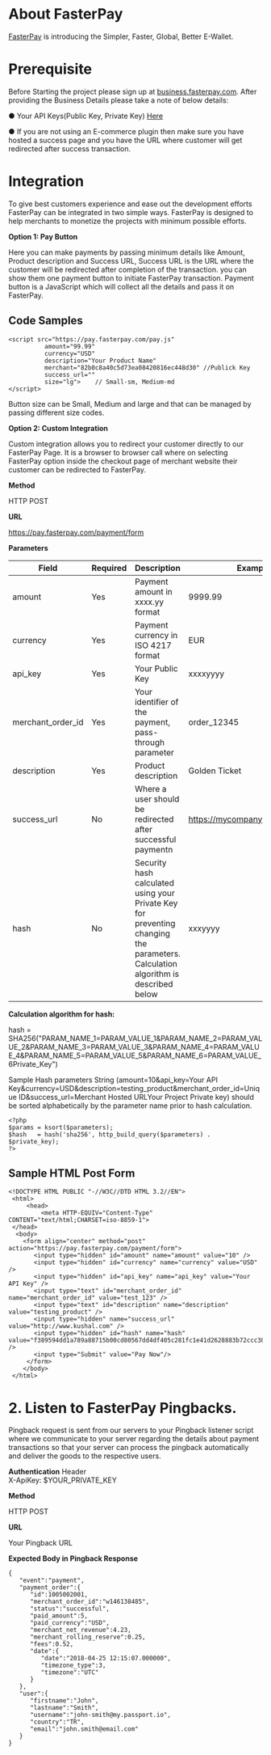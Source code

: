 # About FasterPay
[FasterPay](https://www.fasterpay.com) is introducing the Simpler, Faster, Global, Better E-Wallet.

# Prerequisite

Before Starting the project please sign up at [business.fasterpay.com](https://business.fasterpay.com).  After providing the Business Details please take a note of below details:

● Your API Keys(Public Key, Private Key) [Here](https://business.fasterpay.com/dashboard/#/integration-doc)

● If you are not using an E-commerce plugin then make sure you have hosted a success page and you have the URL where customer will get redirected after success transaction.

# Integration

To give best customers experience and ease out the development efforts FasterPay can be integrated in two simple ways. FasterPay is designed to help merchants to monetize the projects with minimum possible efforts.


**Option 1: Pay Button**

Here you can make payments by passing minimum details like Amount, Product description and Success URL, Success URL is the URL where the customer will be redirected after completion of the transaction. you can show them one payment button to initiate FasterPay transaction. Payment button is a JavaScript which will collect all the details and pass it on FasterPay.  

## Code Samples 
 
```
<script src="https://pay.fasterpay.com/pay.js"
          amount="99.99"
          currency="USD"
          description="Your Product Name"
          merchant="82b0c8a40c5d73ea08420816ec448d30" //Publick Key
          success_url=""
          size="lg">    // Small-sm, Medium-md
</script>
```
      

Button size can be Small, Medium and large and that can be managed by passing different size codes.
    

**Option 2: Custom Integration**

Custom integration allows you to redirect your customer directly to our FasterPay Page. It is a browser to browser call where on selecting FasterPay option inside the checkout page of merchant website their customer can be redirected to FasterPay.

**Method**

HTTP POST

**URL**

https://pay.fasterpay.com/payment/form

**Parameters**

| Field | Required | Description | Example |
|---|---|---|---|
| amount | Yes | Payment amount in xxxx.yy format | 9999.99 |
| currency | Yes | Payment currency in ISO 4217 format | EUR |
| api_key | Yes | Your Public Key | xxxxyyyy |
| merchant_order_id | Yes | Your identifier of the payment, pass-through parameter | order_12345 |
| description | Yes | Product description | Golden Ticket |
| success_url | No | Where a user should be redirected after successful paymentn | https://mycompany.com/thankyou |
| hash | No | Security hash calculated using your Private Key for preventing changing the parameters. Calculation algorithm is described below | xxxyyyy |
                
**Calculation algorithm for hash:**


hash = SHA256("PARAM_NAME_1=PARAM_VALUE_1&PARAM_NAME_2=PARAM_VALUE_2&PARAM_NAME_3=PARAM_VALUE_3&PARAM_NAME_4=PARAM_VALUE_4&PARAM_NAME_5=PARAM_VALUE_5&PARAM_NAME_6=PARAM_VALUE_6Private_Key")

Sample Hash parameters String (amount=10&api_key=Your API Key&currency=USD&description=testing_product&merchant_order_id=Unique ID&success_url=Merchant Hosted URLYour Project Private key) should be sorted alphabetically by the parameter name prior to hash calculation.
```
<?php
$params = ksort($parameters);
$hash   = hash('sha256', http_build_query($parameters) . $private_key);
?>
```

## Sample HTML Post Form

```
<!DOCTYPE HTML PUBLIC "-//W3C//DTD HTML 3.2//EN">
 <html>
     <head>
         <meta HTTP-EQUIV="Content-Type" CONTENT="text/html;CHARSET=iso-8859-1">
 </head>
  <body>
    <form align="center" method="post" action="https://pay.fasterpay.com/payment/form">
       <input type="hidden" id="amount" name="amount" value="10" />
       <input type="hidden" id="currency" name="currency" value="USD" />
       <input type="hidden" id="api_key" name="api_key" value="Your API Key" />
       <input type="text" id="merchant_order_id" name="merchant_order_id" value="test_123" />
       <input type="text" id="description" name="description" value="testing_product" />        
       <input type="hidden" name="success_url" value="http://www.kushal.com" />
       <input type="hidden" id="hash" name="hash" value="f389594dd1a789a88715b00cd80567dd4df405c281fc1e41d2628883b72ccc38" />
       <input type="Submit" value="Pay Now"/>
     </form> 
    </body>
 </html> 
```
# 2. Listen to FasterPay Pingbacks.

Pingback request is sent from our servers to your Pingback listener script where we communicate to your server regarding the details about payment transactions so that your server can process the pingback automatically and deliver the goods to the respective users.

**Authentication**
Header  
X-ApiKey: $YOUR_PRIVATE_KEY

**Method**

HTTP POST

**URL**

Your Pingback URL

**Expected Body in Pingback Response**
```
{  
   "event":"payment",
   "payment_order":{  
      "id":1005002001,
      "merchant_order_id":"w146138485",
      "status":"successful",
      "paid_amount":5,
      "paid_currency":"USD",
      "merchant_net_revenue":4.23,
      "merchant_rolling_reserve":0.25,
      "fees":0.52,
      "date":{  
         "date":"2018-04-25 12:15:07.000000",
         "timezone_type":3,
         "timezone":"UTC"
      }
   },
   "user":{  
      "firstname":"John",
      "lastname":"Smith",
      "username":"john-smith@my.passport.io",
      "country":"TR",
      "email":"john.smith@email.com"
   }
}
```